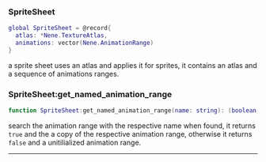 ### SpriteSheet

```lua
global SpriteSheet = @record{
  atlas: *Nene.TextureAtlas,
  animations: vector(Nene.AnimationRange)
}
```

a sprite sheet uses an atlas and applies it for sprites, it contains an atlas and a sequence of animations ranges.

### SpriteSheet:get_named_animation_range

```lua
function SpriteSheet:get_named_animation_range(name: string): (boolean, Nene.AnimationRange)
```

search the animation range with the respective name
when found, it returns `true` and the a copy of the respective animation range,
otherwise it returns `false` and a unitilialized animation range.

---
